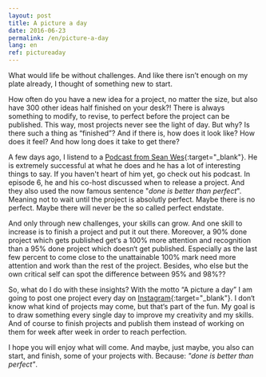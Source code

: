 ```yaml
---
layout: post
title: A picture a day
date: 2016-06-23
permalink: /en/picture-a-day
lang: en
ref: pictureaday
---
```


What would life be without challenges. And like there isn’t enough on my plate already, I thought of something new to start.

How often do you have a new idea for a project, no matter the size, but also have 300 other ideas half finished on your desk?! There is always something to modify, to revise, to perfect before the project can be published. This way, most projects never see the light of day. But why? Is there such a thing as “finished”? And if there is, how does it look like? How does it feel? And how long does it take to get there?

A few days ago, I listend to a [Podcast from Sean Wes](https://seanwes.com/podcast/){:target="_blank"}. He is extremely successful at what he does and he has a lot of interesting things to say. If you haven't heart of him yet, go check out his podcast. In episode 6, he and his co-host discussed when to release a project. And they also used the now famous sentence "*done is better than perfect*". Meaning not to wait until the project is absolutly perfect. Maybe there is no perfect. Maybe there will never be the so called perfect endstate. 

And only through new challenges, your skills can grow. And one skill to increase is to finish a project and put it out there. Moreover, a 90% done project which gets published get‘s a 100% more attention and recognition than a 95% done project which doesn‘t get published. Especially as the last few percent to come close to the unattainable 100% mark need more attention and work than the rest of the project. Besides, who else but the own critical self can spot the difference between 95% and 98%??

So, what do I do with these insights? With the motto “A picture a day” I am going to post one project every day on [Instagram](https://www.instagram.com/verena_von_o/){:target="_blank"}. I don‘t know what kind of projects may come, but that‘s part of the fun. My goal is to draw something every single day to improve my creativity and my skills. And of course to finish projects and publish them instead of working on them for week after week in order to reach perfection. 

I hope you will enjoy what will come. And maybe, just maybe, you also can start, and finish, some of your projects with. Because: *"done is better than perfect"*.



